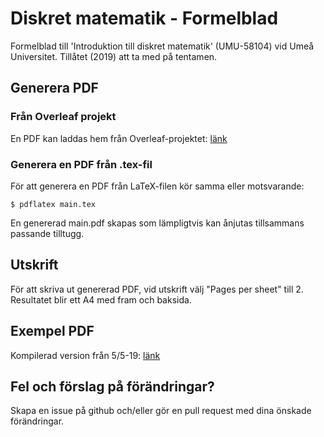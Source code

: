# Diskret matematik - Formelblad
Formelblad till 'Introduktion till diskret matematik' (UMU-58104) vid Umeå Universitet. Tillåtet (2019) att ta med på tentamen.

## Generera PDF
### Från Overleaf projekt
En PDF kan laddas hem från Overleaf-projektet: [länk](https://www.overleaf.com/read/tzszzswkcdhq)

### Generera en PDF från .tex-fil
För att generera en PDF från LaTeX-filen kör samma eller motsvarande:  
```console
$ pdflatex main.tex
```
En genererad main.pdf skapas som lämpligtvis kan ånjutas tillsammans passande tilltugg.

## Utskrift
För att skriva ut genererad PDF, vid utskrift välj "Pages per sheet" till 2. Resultatet blir ett A4 med fram och baksida.

## Exempel PDF
Kompilerad version från 5/5-19: [länk](https://github.com/SkruvdragarN/Diskret_matematik_formelblad/blob/master/example.pdf)

## Fel och förslag på förändringar?
Skapa en issue på github och/eller gör en pull request med dina önskade förändringar.
